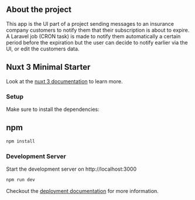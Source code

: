 
## About the project

This app is the UI part of a project sending messages to an insurance company customers to notify them that their subscription is about to expire.
A Laravel job (CRON task) is made to notify them automatically a certain period before the expiration but the user can decide to notify earlier via the UI, or edit the customers data.


## Nuxt 3 Minimal Starter

Look at the [nuxt 3 documentation](https://v3.nuxtjs.org) to learn more.

### Setup

Make sure to install the dependencies:

## npm
```bash
npm install
```

### Development Server

Start the development server on http://localhost:3000

```bash
npm run dev
```

Checkout the [deployment documentation](https://v3.nuxtjs.org/docs/deployment) for more information.
